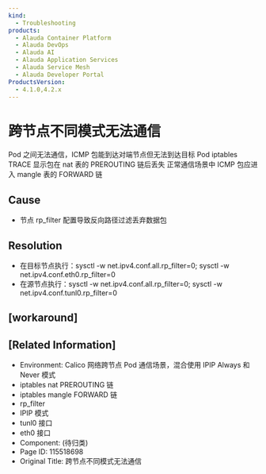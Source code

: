 ```yaml
---
kind:
  - Troubleshooting
products:
  - Alauda Container Platform
  - Alauda DevOps
  - Alauda AI
  - Alauda Application Services
  - Alauda Service Mesh
  - Alauda Developer Portal
ProductsVersion:
  - 4.1.0,4.2.x
---
```

<!-- A type of document that involves encountering a fault, diagnosing it, performing root cause analysis, and providing solutions. -->

# 跨节点不同模式无法通信

Pod 之间无法通信，ICMP 包能到达对端节点但无法到达目标 Pod iptables TRACE 显示包在 nat 表的 PREROUTING 链后丢失 正常通信场景中 ICMP 包应进入 mangle 表的 FORWARD 链

## Cause
- 节点 rp_filter 配置导致反向路径过滤丢弃数据包

## Resolution
- 在目标节点执行：sysctl -w net.ipv4.conf.all.rp_filter=0; sysctl -w net.ipv4.conf.eth0.rp_filter=0
- 在源节点执行：sysctl -w net.ipv4.conf.all.rp_filter=0; sysctl -w net.ipv4.conf.tunl0.rp_filter=0

## [workaround]

## [Related Information]
- Environment: Calico 网络跨节点 Pod 通信场景，混合使用 IPIP Always 和 Never 模式
- iptables nat PREROUTING 链
- iptables mangle FORWARD 链
- rp_filter
- IPIP 模式
- tunl0 接口
- eth0 接口
- Component: (待归类)
- Page ID: 115518698
- Original Title: 跨节点不同模式无法通信
